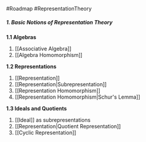 #Roadmap #RepresentationTheory

##### 1. Basic Notions of Representation Theory
**1.1 Algebras**
1. [[Associative Algebra]]
2. [[Algebra Homomorphism]]

**1.2 Representations**
1. [[Representation]]
2. [[Representation|Subrepresentation]]
3. [[Representation Homomorphism]]
4. [[Representation Homomorphism|Schur's Lemma]]

**1.3 Ideals and Quotients**
1. [[Ideal]] as subrepresentations
2. [[Representation|Quotient Representation]]
3. [[Cyclic Representation]]
